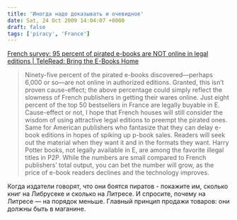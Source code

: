 ```yaml
---
title: 'Иногда надо доказывать и очевидное'
date: Sat, 24 Oct 2009 14:04:07 +0000
draft: false
tags: ['piracy', 'France']
---
```


[French survey: 95 percent of pirated e-books are NOT online in legal editions | TeleRead: Bring the E-Books Home](http://www.teleread.org/2009/10/21/french-survey-95-percent-of-pirated-e-books-are-not-online-legally/)

> Ninety-five percent of the pirated e-books discovered—perhaps 6,000 or so—are not online in authorized editions. Granted, this isn’t proven cause-effect; the above percentage could simply reflect the slowness of French publishers in getting their wares online. Just eight percent of the top 50 bestsellers in France are legally buyable in E. Cause-effect or not, I hope that French houses will still consider the wisdom of using attractive legal editions to preempt the pirated ones. Same for American publishers who fantasize that they can delay e-book editions in hopes of spiking up p-book sales. Readers will seek out the material when they want it and in the formats they want. Harry Potter books, not legally available in E, are among the favorite illegal titles in P2P. While the numbers are small compared to French publishers’ total output, you can bet the number will grow, as the price of e-book readers declines and the technology improves.

Когда издатели говорят, что они боятся пиратов - покажите им, сколько книг на Либрусеке и сколько на Литресе. И спросите, почему на Литресе — на порядок меньше. Главный принцип продажи товаров: они должны быть в маганине.